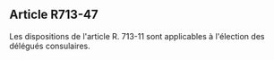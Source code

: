 Article R713-47
----
Les dispositions de l'article R. 713-11 sont applicables à l'élection des
délégués consulaires.
